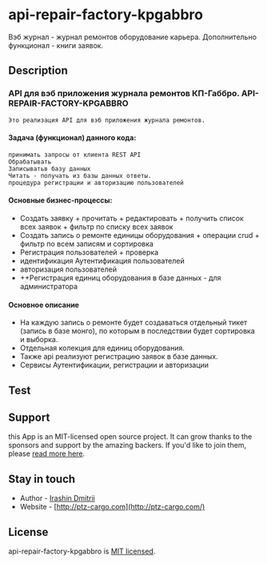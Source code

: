 # api-repair-factory-kpgabbro

Вэб журнал  - журнал ремонтов оборудование карьера. Дополнительно функционал - книги заявок.




## Description

### API для вэб приложения журнала ремонтов КП-Габбро. API-REPAIR-FACTORY-KPGABBRO
    Это реализация API для вэб приложения журнала ремонтов.
    




#### Задача (функционал) данного кода:
    принимать запросы от клиента REST API
    Обрабатывать
    Записыватьв базу данных
    Читать - получать из базы данных ответы.
    процедура регистрации и авторизацию пользователей


#### Основные бизнес-процессы:
* Создать заявку + прочитать + редактировать + получить список всех заявок + фильтр по списку всех заявок
* Создать запись о ремонте единицы оборудования + операции crud + фильтр по всем записям и сортировка
* Регистрация пользователей + проверка
* идентификация Аутентификация пользователей
* авторизация пользователей
* ++Регистрация единиц оборудования в базе данных - для администратора


#### Основное описание
* На каждую запись о ремонте будет создаваться отдельный тикет (запись в базе монго), по которым в последствии будет сортировка и выборка.
* Отдельная колекция для единиц оборудования.
* Также api реализуют регистрацию заявок в базе данных. 
* Сервисы Аутентификации, регистрации и авторизации






## Test



## Support

this App is an MIT-licensed open source project. It can grow thanks to the sponsors and support by the amazing backers. If you'd like to join them, please [read more here](https://ptz-cargo.com/support).

## Stay in touch

- Author - [Irashin Dmitrii](http://ptz-cargo.com)
- Website - [http://ptz-cargo.com](http://ptz-cargo.com/)


## License

api-repair-factory-kpgabbro is [MIT licensed](LICENSE).
